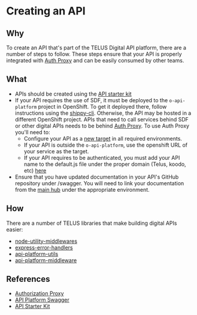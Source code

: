# Creating an API

## Why

To create an API that's part of the TELUS Digital API platform, there are a number of steps to follow. These steps ensure that your API is properly integrated with [Auth Proxy](authorization-proxy.md) and can be easily consumed by other teams.

## What

- APIs should be created using the [API starter kit](https://github.com/telus/api-starter-kit)
- If your API requires the use of SDF, it must be deployed to the `o-api-platform` project in OpenShift. To get it deployed there, follow instructions using the [shippy-cli](https://github.com/telus/shippy-cli). Otherwise, the API may be hosted in a different OpenShift project.
APIs that need to call services behind SDF or other digital APIs needs to be behind [Auth Proxy](authorization-proxy.md). To use Auth Proxy you'll need to:
    - Configure your API as a [new target](https://github.com/telus/authorization-proxy/tree/master/src/config/application-wide) in all required environments.
    - If your API is outside the `o-api-platform`, use the openshift URL of your service as the target.
    - If your API requires to be authenticated, you must add your API name to the default.js file under the proper domain (Telus, koodo, etc) [here](https://github.com/telus/authorization-proxy/blob/master/src/config/request-context)
- Ensure that you have updated documentation in your API's GitHub repository under /swagger.
You will need to link your documentation from the [main hub](https://github.com/telus/api-platform-docs/tree/master/src/config) under the appropriate environment.

## How

There are a number of TELUS libraries that make building digital APIs easier:
- [node-utility-middlewares](https://github.com/telus/node-utility-middlewares)
- [express-error-handlers](https://github.com/telus/express-error-handlers)
- [api-platform-utils](https://github.com/telus/api-platform-utils)
- [api-platform-middleware](https://github.com/telus/api-platform-middleware)

## References

- [Authorization Proxy](authorization-proxy.md)
- [API Platform Swagger](https://www.telus.com/api-platform/home/)
- [API Starter Kit](https://github.com/telus/api-starter-kit)
